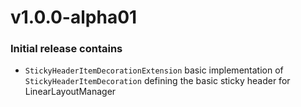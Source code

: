 # v1.0.0-alpha01

### Initial release contains
* `StickyHeaderItemDecorationExtension` basic implementation of `StickyHeaderItemDecoration` defining the basic sticky header for LinearLayoutManager